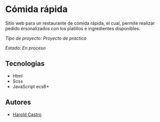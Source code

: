 # Cómida rápida
Sitio web para un restaurante de cómida rápida, el cual, permite realizar pedido érsonalizados con los platillos e ingredientes disponibles.

_Tipo de proyecto: Proyecto de practica_

_Estado: En proceso_

## Tecnologías
- Html
- Scss
- JavaScript ecs6+

## Autores
- [Harold Castro](#)